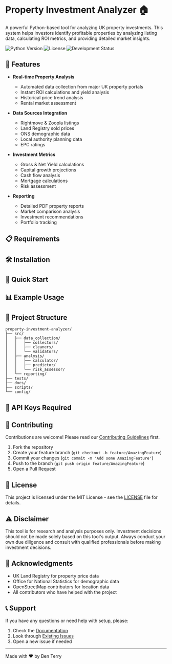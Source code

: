 # Property Investment Analyzer 🏠

A powerful Python-based tool for analyzing UK property investments. This system helps investors identify profitable properties by analyzing listing data, calculating ROI metrics, and providing detailed market insights.

![Python Version](https://img.shields.io/badge/python-3.8+-blue.svg)
![License](https://img.shields.io/badge/license-MIT-green.svg)
![Development Status](https://img.shields.io/badge/status-beta-yellow.svg)

## 🚀 Features

- **Real-time Property Analysis**
  - Automated data collection from major UK property portals
  - Instant ROI calculations and yield analysis
  - Historical price trend analysis
  - Rental market assessment

- **Data Sources Integration**
  - Rightmove & Zoopla listings
  - Land Registry sold prices
  - ONS demographic data
  - Local authority planning data
  - EPC ratings

- **Investment Metrics**
  - Gross & Net Yield calculations
  - Capital growth projections
  - Cash flow analysis
  - Mortgage calculations
  - Risk assessment

- **Reporting**
  - Detailed PDF property reports
  - Market comparison analysis
  - Investment recommendations
  - Portfolio tracking

## 📋 Requirements

<!-- - Python 3.8+
- PostgreSQL
- Required Python packages:
```
pandas>=1.5.0
requests>=2.28.0
beautifulsoup4>=4.11.0
scikit-learn>=1.0.0
python-dotenv>=0.20.0
fastapi>=0.85.0
SQLAlchemy>=1.4.0
``` -->

## 🛠️ Installation

<!-- 1. Clone the repository:
```bash
git clone https://github.com/yourusername/property-investment-analyzer.git
cd property-investment-analyzer
```

2. Create and activate virtual environment:
```bash
python -m venv venv
source venv/bin/activate  # On Windows: venv\Scripts\activate
```

3. Install dependencies:
```bash
pip install -r requirements.txt
```

4. Set up environment variables:
```bash
cp .env.example .env
# Edit .env with your API keys and database credentials
```

5. Initialize the database:
```bash
python scripts/init_db.py
``` -->

## 🚀 Quick Start

<!-- 1. Configure your search criteria:
```python
from property_analyzer import PropertyAnalyzer

analyzer = PropertyAnalyzer()
criteria = {
    'location': 'Manchester',
    'max_price': 250000,
    'min_yield': 5.0
}
``` -->
<!-- 
2. Run analysis:
```python
results = analyzer.find_deals(criteria)
```

3. Generate report:
```python
report = analyzer.generate_report(results[0])
report.save('property_analysis.pdf')
``` -->

## 📊 Example Usage

<!-- ```python
from property_analyzer import PropertyAnalyzer, DealFinder

# Initialize analyzer
analyzer = PropertyAnalyzer()

# Set investment criteria
criteria = {
    'location': 'Manchester',
    'max_price': 250000,
    'min_bedrooms': 2,
    'property_type': 'flat',
    'min_yield': 5.0
} -->

<!-- # Find deals
deal_finder = DealFinder(analyzer)
good_deals = deal_finder.find_deals(criteria)

# Analyze top deal
if good_deals:
    top_deal = good_deals[0]
    analysis = analyzer.analyze_property(top_deal)
    print(f"Best Deal Found:")
    print(f"Price: £{analysis['price']:,}")
    print(f"Estimated Rent: £{analysis['estimated_rent']:,}")
    print(f"Net Yield: {analysis['net_yield']}%")
``` -->

## 📁 Project Structure

```
property-investment-analyzer/
├── src/
│   ├── data_collection/
│   │   ├── collectors/
│   │   ├── cleaners/
│   │   └── validators/
│   ├── analysis/
│   │   ├── calculator/
│   │   ├── predictor/
│   │   └── risk_assessor/
│   └── reporting/
├── tests/
├── docs/
├── scripts/
└── config/
```

## 🔑 API Keys Required

<!-- You'll need API keys for:
- Rightmove Data API (Commercial license required)
- Zoopla Property API
- Land Registry API
- ONS API
- Companies House API (optional) -->

## 🤝 Contributing

Contributions are welcome! Please read our [Contributing Guidelines](CONTRIBUTING.md) first.

1. Fork the repository
2. Create your feature branch (`git checkout -b feature/AmazingFeature`)
3. Commit your changes (`git commit -m 'Add some AmazingFeature'`)
4. Push to the branch (`git push origin feature/AmazingFeature`)
5. Open a Pull Request

## 📝 License

This project is licensed under the MIT License - see the [LICENSE](LICENSE) file for details.

## ⚠️ Disclaimer

This tool is for research and analysis purposes only. Investment decisions should not be made solely based on this tool's output. Always conduct your own due diligence and consult with qualified professionals before making investment decisions.

## 🙏 Acknowledgments

- UK Land Registry for property price data
- Office for National Statistics for demographic data
- OpenStreetMap contributors for location data
- All contributors who have helped with the project

## 📞 Support

If you have any questions or need help with setup, please:
1. Check the [Documentation](docs/README.md)
2. Look through [Existing Issues](https://github.com/yourusername/property-investment-analyzer/issues)
3. Open a new issue if needed

---
Made with ❤️ by Ben Terry